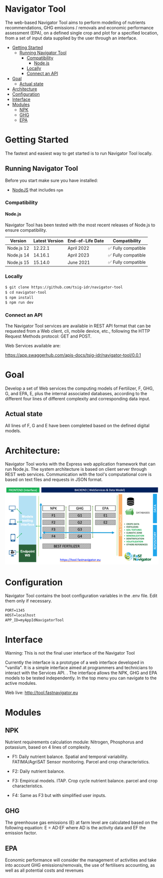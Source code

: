 # Navigator Tool

The web-based Navigator Tool aims to perform modelling of nutrients recommendations, GHG emissions / removals and economic performance assessment (EPA), on a defined single crop and plot for a specified location, from a set of input data supplied by the user through an interface.


- [Getting Started](#getting-started)
    - [Running Navigator Tool](#running-navigator-tool)
        - [Compatibility](#compatibility)
            - [Node.js](#nodejs)
        - [Locally](#locally)
        - [Connect an API](#connect-an-api)
- [Goal](#goal)
    - [Actual state](#actual-state)
- [Architecture](#architecture)
- [Configuration](#configuration)
- [Interface](#interface)
- [Modules](#modules)
   - [NPK](#npk)
   - [GHG](#ghg)
   - [EPA](#ghg)

# Getting Started

The fastest and easiest way to get started is to run Navigator Tool locally.

## Running Navigator Tool

Before you start make sure you have installed:

- [NodeJS](https://www.npmjs.com/) that includes `npm`

### Compatibility

#### Node.js
Navigator Tool has been tested with the most recent releases of Node.js to ensure compatibility. 

| Version    | Latest Version | End-of-Life Date | Compatibility      |
|------------|----------------|------------------|--------------------|
| Node.js 12 | 12.22.1        | April 2022       | ✅ Fully compatible |
| Node.js 14 | 14.16.1        | April 2023       | ✅ Fully compatible |
| Node.js 15 | 15.14.0        | June 2021        | ✅ Fully compatible |


### Locally

```bash
$ git clone https://github.com/tsig-idr/navigator-tool
$ cd navigator-tool
$ npm install
$ npm run dev
```

### Connect an API

The Navigator Tool services are available in REST API format that can be requested from a Web client, cli, mobile device, etc., following the HTTP Request Methods protocol: GET and POST.

Web Services available are:

https://app.swaggerhub.com/apis-docs/tsig-idr/navigator-tool/0.0.1


# Goal

Develop a set of Web services the computing models of Fertilizer, F, GHG, G, and EPA, E, plus the internal associated databases, according to the different four lines of different complexity and corresponding data input. 

## Actual state

All lines of F, G and E have been completed based on the defined digital models.

# Architecture:
Navigator Tool works with the Express web application framework that can run Node.js. The system architecture is based on client server through REST web services. Communication with the tool's computational core is based on text files and requests in JSON format. 

![Image of Architecture](https://github.com/tsig-idr/navigator-tool/blob/main/.github/architecture_navigator_tool.png)

# Configuration

Navigator Tool contains the boot configuration variables in the .env file. Edit them only if necessary.

```
PORT=1345
HOST=localhost
APP_ID=myAppIdNavigatorTool
```

# Interface

Warning: This is not the final user interface of the Navigator Tool

Currently the interface is a prototype of a web interface developed in "vanilla". It is a simple interface aimed at programmers and technicians to interact with the Services API. . The interface allows the NPK, GHG and EPA models to be tested independently. In the top menu you can navigate to the active modules.

Web live: http://tool.fastnavigator.eu

# Modules

## NPK 

Nutrient requirements calculation module: Nitrogen, Phosphorus and potassium, based on 4 lines of complexity.

* F1: Daily nutrient balance. Spatial and temporal variability. FATIMA/AgriSAT Sensor monitoring.
Parcel and crop characteristics.

* F2: Daily nutrient balance.

* F3: Empirical models. ITAP. Crop cycle nutrient balance. parcel and crop characteristics.

* F4: Same as F3 but with simplified user inputs.

## GHG 

The greenhouse gas emissions (E) at farm level are calculated based on the following equation: E = AD·EF where AD is the activity data and EF the emission factor.

## EPA 

Economic performance will consider the management of activities and take into account GHG emissions/removals, the use of fertilisers accounting, as well as all potential costs and revenues



